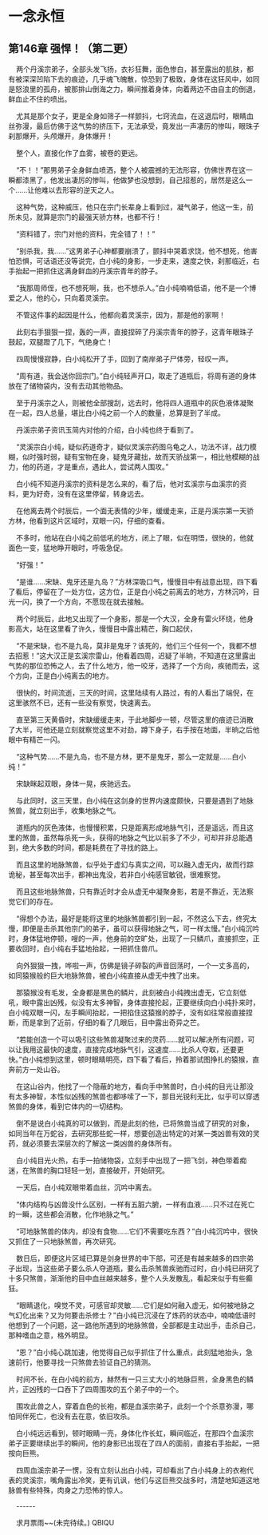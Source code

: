 # 一念永恒 
 ## 第146章 强悍！（第二更）
     两个丹溪宗弟子，全部头发飞扬，衣衫狂舞，面色惨白，甚至露出的肌肤，都有被深深凹陷下去的痕迹，几乎魂飞魄散，惊恐到了极致，身体在这狂风中，如同是怒浪里的孤舟，被那排山倒海之力，瞬间推着身体，向着两边不由自主的倒退，鲜血止不住的喷出。

    尤其是那个女子，更是全身如筛子一样颤抖，七窍流血，在这退后时，眼睛血丝弥漫，最后仿佛于这气势的挤压下，无法承受，竟发出一声凄厉的惨叫，眼珠子刹那爆开，头颅爆开，身体爆开！

    整个人，直接化作了血雾，被卷的更远。

    “不！！”那男弟子全身鲜血喷洒，整个人被震撼的无法形容，仿佛世界在这一瞬都漆黑了，他发出凄厉的惨叫，他做梦也没想到，自己招惹的，居然是这么一个……让他难以去形容的逆天之人。

    这种气势，这种威压，他只在宗门长辈身上看到过，凝气弟子，他这一生，前所未见，就算是宗门的最强天骄方林，也都不行！

    “资料错了，宗门对他的资料，完全错了！！”

    “别杀我，我……”这男弟子心神都要崩溃了，颤抖中哭着求饶，他不想死，他害怕恐惧，可话语还没等说完，白小纯的身影，一步走来，速度之快，刹那临近，右手抬起一把抓住这满身鲜血的丹溪宗青年的脖子。

    “我那周师侄，也不想死啊，我，也不想杀人。”白小纯喃喃低语，他不是一个博爱之人，他的心，只向着灵溪宗。

    不管这件事的起因是什么，他都向着灵溪宗，因为，那是他的家啊！

    此刻右手狠狠一捏，轰的一声，直接捏碎了丹溪宗青年的脖子，这青年眼珠子鼓起，双腿蹬了几下，气绝身亡！

    四周慢慢寂静，白小纯松开了手，回到了南岸弟子尸体旁，轻叹一声。

    “周有道，我会送你回宗门。”白小纯轻声开口，取走了道瓶后，将周有道的身体放在了储物袋内，没有去动其他物品。

    至于丹溪宗之人，则被他全部搜刮，远去时，他将四人道瓶中的灰色液体凝聚在一起，四人总量，堪比白小纯之前一个人的数量，总算是到了半成。

    丹溪宗弟子资讯玉简内对他的介绍，白小纯也终于看到了。

    “灵溪宗白小纯，疑似药道奇才，疑似灵溪宗药图乌龟之人，功法不详，战力模糊，似时强时弱，疑有宝物在身，疑鬼牙藏拙，故而天骄战第一，相比他模糊的战力，他的药道，才是重点，遇此人，尝试两人围攻。”

    白小纯不知道丹溪宗的资料是怎么来的，看了后，他对玄溪宗与血溪宗的资料，更为好奇，没有在这里停留，转身远去。

    在他离去两个时辰后，一个面无表情的少年，缓缓走来，正是丹溪宗第一天骄方林，他看到这片区域时，双眼一闪，仔细的查看。

    不多时，他站在白小纯之前低吼的地方，闭上了眼，似在明悟，很快的，他就面色一变，猛地睁开眼时，呼吸急促。

    “好强！”

    “是谁……宋缺、鬼牙还是九岛？”方林深吸口气，慢慢目中有战意出现，四下看了看后，停留在了一处方位，这方位，正是白小纯之前离去的地方，方林沉吟，目光一闪，换了一个方向，不愿现在就去接触。

    两个时辰后，此地又出现了一个身影，那是一个大汉，全身有雷火环绕，他身影高大，站在这里看了许久，慢慢目中露出精芒，胸口起伏，

    “不是宋缺，也不是九岛，莫非是鬼牙？该死的，他们三个任何一个，我都不想去招惹！”这大汉正是玄溪宗雷山，他看着四周，迟疑了半晌，不知道在这里露出气势的那位恐怖之人，去了什么地方，他一咬牙，选择了一个方向，疾驰而去，这个方向，正是白小纯离去的地方。

    很快的，时间流逝，三天的时间，这里陆续有人路过，有的人看出了端倪，在这里骇然不已，还有一些没有察觉，快速离去。

    直至第三天黄昏时，宋缺缓缓走来，于此地脚步一顿，尽管这里的痕迹已消散了大半，可他还是立刻就察觉这里不对劲，蹲下身子，右手按在地面，半晌之后他眼中有精芒一闪。

    “这种气势……不是九岛，也不是方林，更不是鬼牙，那么一定就是……白小纯！”

    宋缺眯起双眼，身体一晃，疾驰远去。

    与此同时，这三天里，白小纯在这剑身的世界内速度颇快，只要是遇到了地脉煞兽，就立刻出手，收集地脉之气。

    道瓶内的灰色液体，也慢慢积累，只是距离形成地脉气引，还是遥远，而且这里的煞兽，虽然每杀死一头，获得的地脉之气比以前多了不少，可却并非总能遇到，绝大多数的时间，都是耗费在了寻找的路上。

    而且这里的地脉煞兽，似乎处于虚幻与真实之间，可以融入虚无内，故而行踪诡秘，甚至每次出手，都神出鬼没，若非白小纯感官敏锐，很难察觉。

    而且这些地脉煞兽，只有靠近时才会从虚无中凝聚身影，若是不靠近，无法察觉它们的存在。

    “得想个办法，最好是能将这里的地脉煞兽都引到一起，不然这么下去，终究太慢，即便是击杀其他宗门的弟子，虽可以获得地脉之气，可一样太慢。”白小纯沉吟时，身体猛地停顿，嗖的一声，他身前的空旷处，出现了一只鳞爪，直接抓空，正要收回时，白小纯右手猛地抬起，一把抓住兽爪。

    向外狠狠一拽，哗啦一声，仿佛是镜子碎裂的声音回荡时，一个一丈多高的，如同猿猴般的巨大地脉煞兽，被白小纯直接从虚无中拽了出来。

    那猿猴没有毛发，全身都是黑色的鳞片，此刻被白小纯拽出虚无，它立刻低吼，眼中露出凶残，似没有太多神智，身体直接抡起，正要继续向白小纯扑来时，白小纯双眼一闪，左手瞬间抬起，一把掐住这猿猴的脖子，没有如往常般直接捏断，而是拿到了近前，仔细的看了几眼后，目中露出奇异之芒。

    “若能创造一个可以吸引这些煞兽凝聚过来的灵药……就可以解决所有问题，可以让我用这最快的速度，直接完成地脉气引，这速度……比杀人夺取，还要更快。”白小纯想到这里，顿时眼睛明亮，四下看了看后，拎着那试图挣扎的猿猴，直奔前方一处山谷。

    在这山谷内，他找了一个隐蔽的地方，看向手中煞兽时，白小纯的目光让那没有太多神智，本性似凶残的煞兽也都哆嗦了一下，那目光锐利无比，似乎可以穿透煞兽的身体，看到它体内的一切结构。

    倒不是说白小纯真的可以做到，而是此刻的他，已将煞兽当成了研究的对象，如同当年在万蛇谷，去研究那些蛇一样，想要创造出特定的对某一类凶兽有效的灵药，就必须要去深层次的了解这一类凶兽的身体所有。

    白小纯目光火热，右手一拍储物袋，立刻手中出现了一把飞剑，神色带着痴迷，在煞兽的胸口轻轻一划，直接破开，开始研究。

    一天后，白小纯双眼带着血丝，沉吟中离去。

    “体内结构与凶兽没什么区别，一样有五脏六腑，一样有血液……只不过在死亡的一瞬，这些都会消散，化作地脉之气。”

    “可地脉煞兽的体内，却没有食物……它们不需要吃东西？”白小纯沉吟中，很快又抓住了一只地脉煞兽，再次研究。

    数日后，即便这片区域已算是剑身世界的中下部，可还是有越来越多的四宗弟子出现，当这些弟子要么杀人夺道瓶，要么击杀煞兽疾驰而过时，白小纯已研究了十多只煞兽，渐渐他的目中血丝越来越多，整个人头发散乱，看起来似乎有些癫狂。

    “眼睛退化，嗅觉不灵，可感官却灵敏……它们是如何融入虚无，如何被地脉之气幻化出来？又为何要击杀修士？”白小纯已沉浸在了炼药的状态中，喃喃低语时他想到了一个问题，这一路他所遇到的地脉煞兽，全部都是主动出手，击杀自己，那种嗜血之意，格外明显。

    “恩？”白小纯心跳加速，他觉得自己似乎抓住了什么重点，此刻猛地抬头，急速前行，他要寻找一只煞兽去验证自己的猜测。

    时间不长，在白小纯的前方，赫然有一只三丈大小的地脉巨熊，全身黑色的鳞片，正凶残的一口吞下了四周围攻的五个弟子中的一个。

    围攻此兽之人，穿着血色的长袍，都是血溪宗弟子，此刻一个个杀意弥漫，哪怕同伴死亡，也没有去在意，依旧攻杀。

    白小纯远远看到，顿时眼睛一亮，身体化作长虹，瞬间临近，在那四个血溪宗弟子正要继续出手的瞬间，他的身影已出现在了四人的面前，直接右手抬起，一把按向巨熊。

    四周血溪宗弟子一愣，没有立刻认出白小纯，可却看出了白小纯身上的衣袍代表的灵溪宗，嘴角露出冷笑，更有讥讽，他们与这巨熊交战多时，清楚地知道这地脉兽有些特殊，肉身之力恐怖的惊人。

    ------

    求月票雨~~(未完待续。) 
QBIQU